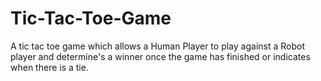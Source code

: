# Tic-Tac-Toe-Game
A tic tac toe game which allows a Human Player to play against a Robot player and determine's a winner once the game has finished or indicates when there is a tie. 
